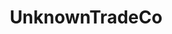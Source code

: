 ---
title: UnknownTradeCo
crosslinks:
- livven
- fnv
- NationalSocialism
- Minecraft
- CringeAnarchy
- holocaust
- MineZ
---